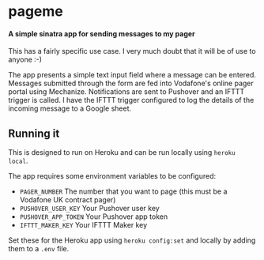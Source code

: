 # pageme
#### A simple sinatra app for sending messages to my pager

This has a fairly specific use case. I very much doubt that it will be of use to anyone :-)

The app presents a simple text input field where a message can be entered.
Messages submitted through the form are fed into Vodafone's online pager portal using Mechanize. Notifications are sent to Pushover and an IFTTT trigger is called. I have the IFTTT trigger configured to log the details of the incoming message to a Google sheet.

## Running it

This is designed to run on Heroku and can be run locally using `heroku local`.

The app requires some environment variables to be configured:

- `PAGER_NUMBER` The number that you want to page (this must be a Vodafone UK contract pager)
- `PUSHOVER_USER_KEY` Your Pushover user key
- `PUSHOVER_APP_TOKEN` Your Pushover app token
- `IFTTT_MAKER_KEY` Your IFTTT Maker key

Set these for the Heroku app using `heroku config:set` and locally by adding them to a `.env` file.